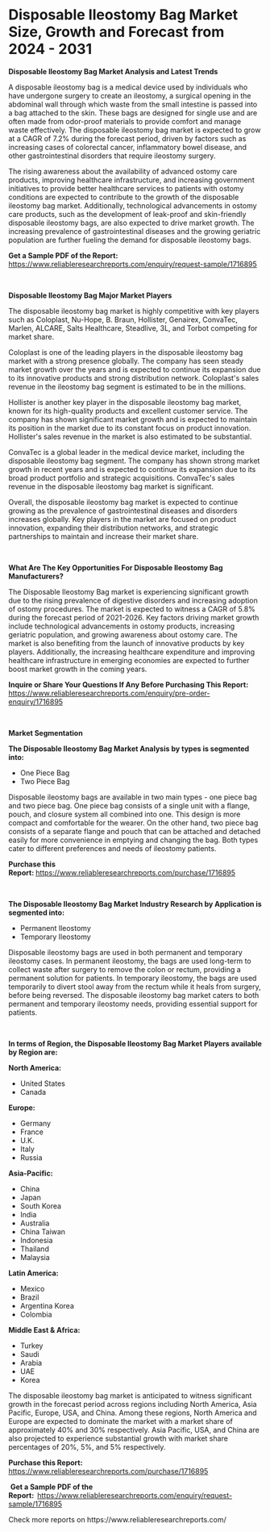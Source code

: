 <p><h1>Disposable Ileostomy Bag Market Size, Growth and Forecast from 2024 - 2031</h1></p><p><strong>Disposable Ileostomy Bag Market Analysis and Latest Trends</strong></p>
<p><p>A disposable ileostomy bag is a medical device used by individuals who have undergone surgery to create an ileostomy, a surgical opening in the abdominal wall through which waste from the small intestine is passed into a bag attached to the skin. These bags are designed for single use and are often made from odor-proof materials to provide comfort and manage waste effectively. The disposable ileostomy bag market is expected to grow at a CAGR of 7.2% during the forecast period, driven by factors such as increasing cases of colorectal cancer, inflammatory bowel disease, and other gastrointestinal disorders that require ileostomy surgery.</p><p>The rising awareness about the availability of advanced ostomy care products, improving healthcare infrastructure, and increasing government initiatives to provide better healthcare services to patients with ostomy conditions are expected to contribute to the growth of the disposable ileostomy bag market. Additionally, technological advancements in ostomy care products, such as the development of leak-proof and skin-friendly disposable ileostomy bags, are also expected to drive market growth. The increasing prevalence of gastrointestinal diseases and the growing geriatric population are further fueling the demand for disposable ileostomy bags.</p></p>
<p><strong>Get a Sample PDF of the Report:&nbsp;</strong> <a href="https://www.reliableresearchreports.com/enquiry/request-sample/1716895">https://www.reliableresearchreports.com/enquiry/request-sample/1716895</a></p>
<p>&nbsp;</p>
<p><strong>Disposable Ileostomy Bag Major Market Players</strong></p>
<p><p>The disposable ileostomy bag market is highly competitive with key players such as Coloplast, Nu-Hope, B. Braun, Hollister, Genairex, ConvaTec, Marlen, ALCARE, Salts Healthcare, Steadlive, 3L, and Torbot competing for market share. </p><p>Coloplast is one of the leading players in the disposable ileostomy bag market with a strong presence globally. The company has seen steady market growth over the years and is expected to continue its expansion due to its innovative products and strong distribution network. Coloplast's sales revenue in the ileostomy bag segment is estimated to be in the millions.</p><p>Hollister is another key player in the disposable ileostomy bag market, known for its high-quality products and excellent customer service. The company has shown significant market growth and is expected to maintain its position in the market due to its constant focus on product innovation. Hollister's sales revenue in the market is also estimated to be substantial.</p><p>ConvaTec is a global leader in the medical device market, including the disposable ileostomy bag segment. The company has shown strong market growth in recent years and is expected to continue its expansion due to its broad product portfolio and strategic acquisitions. ConvaTec's sales revenue in the disposable ileostomy bag market is significant.</p><p>Overall, the disposable ileostomy bag market is expected to continue growing as the prevalence of gastrointestinal diseases and disorders increases globally. Key players in the market are focused on product innovation, expanding their distribution networks, and strategic partnerships to maintain and increase their market share.</p></p>
<p>&nbsp;</p>
<p><strong>What Are The Key Opportunities For Disposable Ileostomy Bag Manufacturers?</strong></p>
<p><p>The Disposable Ileostomy Bag market is experiencing significant growth due to the rising prevalence of digestive disorders and increasing adoption of ostomy procedures. The market is expected to witness a CAGR of 5.8% during the forecast period of 2021-2026. Key factors driving market growth include technological advancements in ostomy products, increasing geriatric population, and growing awareness about ostomy care. The market is also benefiting from the launch of innovative products by key players. Additionally, the increasing healthcare expenditure and improving healthcare infrastructure in emerging economies are expected to further boost market growth in the coming years.</p></p>
<p><strong>Inquire or Share Your Questions If Any Before Purchasing This Report:</strong> <a href="https://www.reliableresearchreports.com/enquiry/pre-order-enquiry/1716895">https://www.reliableresearchreports.com/enquiry/pre-order-enquiry/1716895</a></p>
<p>&nbsp;</p>
<p><strong>Market Segmentation</strong></p>
<p><strong>The Disposable Ileostomy Bag Market Analysis by types is segmented into:</strong></p>
<p><ul><li>One Piece Bag</li><li>Two Piece Bag</li></ul></p>
<p><p>Disposable ileostomy bags are available in two main types - one piece bag and two piece bag. One piece bag consists of a single unit with a flange, pouch, and closure system all combined into one. This design is more compact and comfortable for the wearer. On the other hand, two piece bag consists of a separate flange and pouch that can be attached and detached easily for more convenience in emptying and changing the bag. Both types cater to different preferences and needs of ileostomy patients.</p></p>
<p><strong>Purchase this Report:&nbsp;</strong><a href="https://www.reliableresearchreports.com/purchase/1716895">https://www.reliableresearchreports.com/purchase/1716895</a></p>
<p>&nbsp;</p>
<p><strong>The Disposable Ileostomy Bag Market Industry Research by Application is segmented into:</strong></p>
<p><ul><li>Permanent Ileostomy</li><li>Temporary Ileostomy</li></ul></p>
<p><p>Disposable ileostomy bags are used in both permanent and temporary ileostomy cases. In permanent ileostomy, the bags are used long-term to collect waste after surgery to remove the colon or rectum, providing a permanent solution for patients. In temporary ileostomy, the bags are used temporarily to divert stool away from the rectum while it heals from surgery, before being reversed. The disposable ileostomy bag market caters to both permanent and temporary ileostomy needs, providing essential support for patients.</p></p>
<p>&nbsp;</p>
<p><strong>In terms of Region, the Disposable Ileostomy Bag Market Players available by Region are:</strong></p>
<p>
    <p> <strong> North America: </strong>
        <ul>
            <li>United States</li>
            <li>Canada</li>
        </ul>
        </p> 
    <p> <strong> Europe: </strong>
        <ul>
            <li>Germany</li>
            <li>France</li>
            <li>U.K.</li>
            <li>Italy</li>
            <li>Russia</li>
        </ul>
        </p> 
    <p> <strong> Asia-Pacific: </strong>
        <ul>
            <li>China</li>
            <li>Japan</li>
            <li>South Korea</li>
            <li>India</li>
            <li>Australia</li>
            <li>China Taiwan</li>
            <li>Indonesia</li>
            <li>Thailand</li>
            <li>Malaysia</li>
        </ul>
        </p> 
    <p> <strong> Latin America: </strong>
        <ul>
            <li>Mexico</li>
            <li>Brazil</li>
            <li>Argentina Korea</li>
            <li>Colombia</li>
        </ul>
        </p> 
    <p> <strong> Middle East & Africa: </strong>
        <ul>
            <li>Turkey</li>
            <li>Saudi</li>
            <li>Arabia</li>
            <li>UAE</li>
            <li>Korea</li>
        </ul>
    </p>
    </p>
<p><p>The disposable ileostomy bag market is anticipated to witness significant growth in the forecast period across regions including North America, Asia Pacific, Europe, USA, and China. Among these regions, North America and Europe are expected to dominate the market with a market share of approximately 40% and 30% respectively. Asia Pacific, USA, and China are also projected to experience substantial growth with market share percentages of 20%, 5%, and 5% respectively.</p></p>
<p><strong>Purchase this Report: </strong><a href="https://www.reliableresearchreports.com/purchase/1716895">https://www.reliableresearchreports.com/purchase/1716895</a></p>
<p>&nbsp;<strong>Get a Sample PDF of the Report:&nbsp;&nbsp;</strong><a href="https://www.reliableresearchreports.com/enquiry/request-sample/1716895">https://www.reliableresearchreports.com/enquiry/request-sample/1716895</a></p>
<p><strong></strong></p>
<p>Check more reports on https://www.reliableresearchreports.com/</p>